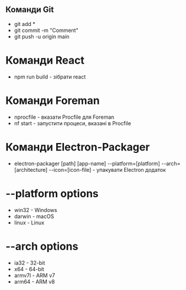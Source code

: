 ## Команди Git
- git add *
- git commit -m "Comment"
- git push -u origin main
# Команди React
- npm run build - зібрати react
# Команди Foreman
- nprocfile - вказати Procfile для Foreman
- nf start - запустити процеси, вказані в Procfile
# Команди Electron-Packager
- electron-packager [path] [app-name] --platform=[platform] --arch=[architecture] --icon=[icon-file] - упакувати Electron додаток
# --platform options
- win32 - Windows
- darwin - macOS
- linux - Linux
# --arch options
- ia32 - 32-bit
- x64 - 64-bit
- armv7l - ARM v7
- arm64 - ARM v8
